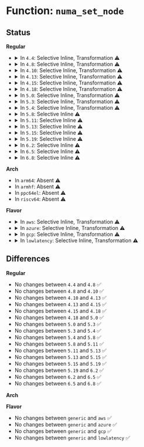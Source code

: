 # Function: <code>numa_set_node</code>

## Status
<b>Regular</b>
<ul>
<li>
<details>
<summary>In <code>4.4</code>: Selective Inline, Transformation ⚠️</summary>

```c
void numa_set_node(int cpu, int node);
```

**Collision:** Unique Global

**Inline:** Selective

**Transformation:** True

**Instances:**

```
In arch/x86/mm/numa.c (ffffffff81074b00)
Location: arch/x86/mm/numa.c:81
Inline: True
Inline callers:
  - arch/x86/mm/numa.c:init_cpu_to_node
  - arch/x86/mm/numa.c:numa_init
  - arch/x86/mm/numa.c:numa_init
Direct callers:
  - arch/x86/kernel/cpu/intel.c:init_intel
  - arch/x86/kernel/cpu/amd.c:init_amd
  - arch/x86/kernel/acpi/boot.c:acpi_map_cpu
  - arch/x86/mm/numa.c:init_cpu_to_node
  - arch/x86/mm/numa.c:numa_init
  - arch/x86/mm/numa.c:numa_init
```
**Symbols:**

```
ffffffff81074b00-ffffffff81074b32: numa_set_node.part.2 (STB_LOCAL)
ffffffff81074b90-ffffffff81074bb3: numa_set_node (STB_GLOBAL)
```
</details>
</li>
<li>
<details>
<summary>In <code>4.8</code>: Selective Inline, Transformation ⚠️</summary>

```c
void numa_set_node(int cpu, int node);
```

**Collision:** Unique Global

**Inline:** Selective

**Transformation:** True

**Instances:**

```
In arch/x86/mm/numa.c (ffffffff81fa1612)
Location: arch/x86/mm/numa.c:80
Inline: True
Inline callers:
  - arch/x86/mm/numa.c:numa_init
  - arch/x86/mm/numa.c:numa_init
  - arch/x86/mm/numa.c:init_cpu_to_node
Direct callers:
  - arch/x86/kernel/cpu/intel.c:init_intel
  - arch/x86/kernel/cpu/amd.c:init_amd
  - arch/x86/kernel/acpi/boot.c:acpi_map_cpu
  - arch/x86/mm/numa.c:numa_init
  - arch/x86/mm/numa.c:numa_init
  - arch/x86/mm/numa.c:init_cpu_to_node
```
**Symbols:**

```
ffffffff81076100-ffffffff81076132: numa_set_node.part.2 (STB_LOCAL)
ffffffff81076190-ffffffff810761b3: numa_set_node (STB_GLOBAL)
```
</details>
</li>
<li>
<details>
<summary>In <code>4.10</code>: Selective Inline, Transformation ⚠️</summary>

```c
void numa_set_node(int cpu, int node);
```

**Collision:** Unique Global

**Inline:** Selective

**Transformation:** True

**Instances:**

```
In arch/x86/mm/numa.c (ffffffff81fdcbe9)
Location: arch/x86/mm/numa.c:80
Inline: True
Inline callers:
  - arch/x86/mm/numa.c:numa_init
  - arch/x86/mm/numa.c:numa_init
  - arch/x86/mm/numa.c:init_cpu_to_node
Direct callers:
  - arch/x86/kernel/cpu/intel.c:init_intel
  - arch/x86/kernel/cpu/amd.c:init_amd
  - arch/x86/kernel/acpi/boot.c:acpi_map_cpu2node
  - arch/x86/mm/numa.c:numa_init
  - arch/x86/mm/numa.c:numa_init
  - arch/x86/mm/numa.c:init_cpu_to_node
```
**Symbols:**

```
ffffffff81079cf0-ffffffff81079d22: numa_set_node.part.1 (STB_LOCAL)
ffffffff81079d80-ffffffff81079da3: numa_set_node (STB_GLOBAL)
```
</details>
</li>
<li>
<details>
<summary>In <code>4.13</code>: Selective Inline, Transformation ⚠️</summary>

```c
void numa_set_node(int cpu, int node);
```

**Collision:** Unique Global

**Inline:** Selective

**Transformation:** True

**Instances:**

```
In arch/x86/mm/numa.c (ffffffff820bdbd4)
Location: arch/x86/mm/numa.c:80
Inline: True
Inline callers:
  - arch/x86/mm/numa.c:numa_init
  - arch/x86/mm/numa.c:numa_init
  - arch/x86/mm/numa.c:init_cpu_to_node
Direct callers:
  - arch/x86/kernel/cpu/intel.c:init_intel
  - arch/x86/kernel/cpu/amd.c:init_amd
  - arch/x86/kernel/acpi/boot.c:acpi_map_cpu
  - arch/x86/mm/numa.c:numa_init
  - arch/x86/mm/numa.c:numa_init
  - arch/x86/mm/numa.c:init_cpu_to_node
```
**Symbols:**

```
ffffffff810785a0-ffffffff810785d2: numa_set_node.part.1 (STB_LOCAL)
ffffffff81078630-ffffffff81078653: numa_set_node (STB_GLOBAL)
```
</details>
</li>
<li>
<details>
<summary>In <code>4.15</code>: Selective Inline, Transformation ⚠️</summary>

```c
void numa_set_node(int cpu, int node);
```

**Collision:** Unique Global

**Inline:** Selective

**Transformation:** True

**Instances:**

```
In arch/x86/mm/numa.c (ffffffff826c4a0b)
Location: arch/x86/mm/numa.c:80
Inline: True
Inline callers:
  - arch/x86/mm/numa.c:numa_init
  - arch/x86/mm/numa.c:numa_init
  - arch/x86/mm/numa.c:init_cpu_to_node
Direct callers:
  - arch/x86/kernel/cpu/intel.c:init_intel
  - arch/x86/kernel/cpu/amd.c:init_amd
  - arch/x86/kernel/acpi/boot.c:acpi_map_cpu
  - arch/x86/mm/numa.c:numa_init
  - arch/x86/mm/numa.c:numa_init
  - arch/x86/mm/numa.c:init_cpu_to_node
```
**Symbols:**

```
ffffffff8107e8e0-ffffffff8107e912: numa_set_node.part.1 (STB_LOCAL)
ffffffff8107e990-ffffffff8107e9b3: numa_set_node (STB_GLOBAL)
```
</details>
</li>
<li>
<details>
<summary>In <code>4.18</code>: Selective Inline, Transformation ⚠️</summary>

```c
void numa_set_node(int cpu, int node);
```

**Collision:** Unique Global

**Inline:** Selective

**Transformation:** True

**Instances:**

```
In arch/x86/mm/numa.c (ffffffff826eecae)
Location: arch/x86/mm/numa.c:80
Inline: True
Inline callers:
  - arch/x86/mm/numa.c:numa_init
  - arch/x86/mm/numa.c:numa_init
  - arch/x86/mm/numa.c:init_cpu_to_node
Direct callers:
  - arch/x86/kernel/cpu/intel.c:init_intel
  - arch/x86/kernel/cpu/amd.c:init_amd
  - arch/x86/kernel/acpi/boot.c:acpi_map_cpu
  - arch/x86/mm/numa.c:numa_init
  - arch/x86/mm/numa.c:numa_init
  - arch/x86/mm/numa.c:init_cpu_to_node
```
**Symbols:**

```
ffffffff81081a20-ffffffff81081a52: numa_set_node.part.1 (STB_LOCAL)
ffffffff81081ad0-ffffffff81081af3: numa_set_node (STB_GLOBAL)
```
</details>
</li>
<li>
<details>
<summary>In <code>5.0</code>: Selective Inline, Transformation ⚠️</summary>

```c
void numa_set_node(int cpu, int node);
```

**Collision:** Unique Global

**Inline:** Selective

**Transformation:** True

**Instances:**

```
In arch/x86/mm/numa.c (ffffffff828a599c)
Location: arch/x86/mm/numa.c:79
Inline: True
Inline callers:
  - arch/x86/mm/numa.c:numa_init
  - arch/x86/mm/numa.c:numa_init
  - arch/x86/mm/numa.c:init_cpu_to_node
Direct callers:
  - arch/x86/kernel/cpu/intel.c:init_intel
  - arch/x86/kernel/cpu/amd.c:init_amd
  - arch/x86/kernel/cpu/hygon.c:init_hygon
  - arch/x86/kernel/acpi/boot.c:acpi_map_cpu
  - arch/x86/mm/numa.c:numa_init
  - arch/x86/mm/numa.c:numa_init
  - arch/x86/mm/numa.c:init_cpu_to_node
```
**Symbols:**

```
ffffffff81088630-ffffffff81088662: numa_set_node.part.2 (STB_LOCAL)
ffffffff810886e0-ffffffff81088703: numa_set_node (STB_GLOBAL)
```
</details>
</li>
<li>
<details>
<summary>In <code>5.3</code>: Selective Inline, Transformation ⚠️</summary>

```c
void numa_set_node(int cpu, int node);
```

**Collision:** Unique Global

**Inline:** Selective

**Transformation:** True

**Instances:**

```
In arch/x86/mm/numa.c (ffffffff828bdf71)
Location: arch/x86/mm/numa.c:80
Inline: True
Inline callers:
  - arch/x86/mm/numa.c:numa_init
  - arch/x86/mm/numa.c:numa_init
  - arch/x86/mm/numa.c:init_cpu_to_node
Direct callers:
  - arch/x86/kernel/cpu/intel.c:init_intel
  - arch/x86/kernel/cpu/intel.c:init_intel
  - arch/x86/kernel/cpu/amd.c:init_amd
  - arch/x86/kernel/cpu/hygon.c:init_hygon
  - arch/x86/kernel/acpi/boot.c:acpi_map_cpu
  - arch/x86/mm/numa.c:numa_init
  - arch/x86/mm/numa.c:numa_init
  - arch/x86/mm/numa.c:init_cpu_to_node
```
**Symbols:**

```
ffffffff8108c280-ffffffff8108c2b2: numa_set_node.part.0 (STB_LOCAL)
ffffffff8108c310-ffffffff8108c333: numa_set_node (STB_GLOBAL)
```
</details>
</li>
<li>
<details>
<summary>In <code>5.4</code>: Selective Inline, Transformation ⚠️</summary>

```c
void numa_set_node(int cpu, int node);
```

**Collision:** Unique Global

**Inline:** Selective

**Transformation:** True

**Instances:**

```
In arch/x86/mm/numa.c (ffffffff828c43cb)
Location: arch/x86/mm/numa.c:80
Inline: True
Inline callers:
  - arch/x86/mm/numa.c:numa_init
  - arch/x86/mm/numa.c:numa_init
  - arch/x86/mm/numa.c:init_cpu_to_node
Direct callers:
  - arch/x86/kernel/cpu/intel.c:init_intel
  - arch/x86/kernel/cpu/intel.c:init_intel
  - arch/x86/kernel/cpu/amd.c:init_amd
  - arch/x86/kernel/cpu/hygon.c:init_hygon
  - arch/x86/kernel/acpi/boot.c:acpi_map_cpu
  - arch/x86/mm/numa.c:numa_init
  - arch/x86/mm/numa.c:numa_init
  - arch/x86/mm/numa.c:init_cpu_to_node
```
**Symbols:**

```
ffffffff8108cee0-ffffffff8108cf12: numa_set_node.part.0 (STB_LOCAL)
ffffffff8108cf70-ffffffff8108cf93: numa_set_node (STB_GLOBAL)
```
</details>
</li>
<li>
<details>
<summary>In <code>5.8</code>: Selective Inline ⚠️</summary>

```c
void numa_set_node(int cpu, int node);
```

**Collision:** Unique Global

**Inline:** Selective

**Transformation:** False

**Instances:**

```
In arch/x86/mm/numa.c (ffffffff81094560)
Location: arch/x86/mm/numa.c:77
Inline: True
Direct callers:
  - arch/x86/kernel/cpu/intel.c:init_intel
  - arch/x86/kernel/cpu/amd.c:srat_detect_node
  - arch/x86/kernel/cpu/hygon.c:srat_detect_node
  - arch/x86/kernel/acpi/boot.c:acpi_map_cpu
  - arch/x86/mm/numa.c:numa_init
  - arch/x86/mm/numa.c:numa_init
  - arch/x86/mm/numa.c:init_cpu_to_node
```
**Symbols:**

```
ffffffff81094560-ffffffff810945a6: numa_set_node (STB_GLOBAL)
```
</details>
</li>
<li>
<details>
<summary>In <code>5.11</code>: Selective Inline ⚠️</summary>

```c
void numa_set_node(int cpu, int node);
```

**Collision:** Unique Global

**Inline:** Selective

**Transformation:** False

**Instances:**

```
In arch/x86/mm/numa.c (ffffffff81093960)
Location: arch/x86/mm/numa.c:75
Inline: True
Direct callers:
  - arch/x86/kernel/cpu/intel.c:init_intel
  - arch/x86/kernel/cpu/amd.c:srat_detect_node
  - arch/x86/kernel/cpu/hygon.c:srat_detect_node
  - arch/x86/kernel/acpi/boot.c:acpi_map_cpu
  - arch/x86/mm/numa.c:numa_init
  - arch/x86/mm/numa.c:numa_init
  - arch/x86/mm/numa.c:init_cpu_to_node
```
**Symbols:**

```
ffffffff81093960-ffffffff810939a6: numa_set_node (STB_GLOBAL)
```
</details>
</li>
<li>
<details>
<summary>In <code>5.13</code>: Selective Inline ⚠️</summary>

```c
void numa_set_node(int cpu, int node);
```

**Collision:** Unique Global

**Inline:** Selective

**Transformation:** False

**Instances:**

```
In arch/x86/mm/numa.c (ffffffff81094320)
Location: arch/x86/mm/numa.c:75
Inline: True
Direct callers:
  - arch/x86/kernel/cpu/intel.c:init_intel
  - arch/x86/kernel/cpu/amd.c:init_amd
  - arch/x86/kernel/cpu/hygon.c:init_hygon
  - arch/x86/kernel/acpi/boot.c:acpi_map_cpu
  - arch/x86/mm/numa.c:numa_init
  - arch/x86/mm/numa.c:numa_init
  - arch/x86/mm/numa.c:init_cpu_to_node
```
**Symbols:**

```
ffffffff81094320-ffffffff81094366: numa_set_node (STB_GLOBAL)
```
</details>
</li>
<li>
<details>
<summary>In <code>5.15</code>: Selective Inline ⚠️</summary>

```c
void numa_set_node(int cpu, int node);
```

**Collision:** Unique Global

**Inline:** Selective

**Transformation:** False

**Instances:**

```
In arch/x86/mm/numa.c (ffffffff810a4190)
Location: arch/x86/mm/numa.c:75
Inline: True
Direct callers:
  - arch/x86/kernel/cpu/intel.c:init_intel
  - arch/x86/kernel/cpu/amd.c:init_amd
  - arch/x86/kernel/cpu/hygon.c:init_hygon
  - arch/x86/kernel/acpi/boot.c:acpi_map_cpu
  - arch/x86/mm/numa.c:numa_init
  - arch/x86/mm/numa.c:numa_init
  - arch/x86/mm/numa.c:init_cpu_to_node
```
**Symbols:**

```
ffffffff810a4190-ffffffff810a421e: numa_set_node (STB_GLOBAL)
```
</details>
</li>
<li>
<details>
<summary>In <code>5.19</code>: Selective Inline ⚠️</summary>

```c
void numa_set_node(int cpu, int node);
```

**Collision:** Unique Global

**Inline:** Selective

**Transformation:** False

**Instances:**

```
In arch/x86/mm/numa.c (ffffffff810b8910)
Location: arch/x86/mm/numa.c:75
Inline: True
Direct callers:
  - arch/x86/kernel/cpu/intel.c:init_intel
  - arch/x86/kernel/cpu/amd.c:init_amd
  - arch/x86/kernel/cpu/hygon.c:init_hygon
  - arch/x86/kernel/acpi/boot.c:acpi_map_cpu
  - arch/x86/mm/numa.c:numa_init
  - arch/x86/mm/numa.c:numa_init
  - arch/x86/mm/numa.c:init_cpu_to_node
```
**Symbols:**

```
ffffffff810b8910-ffffffff810b89b2: numa_set_node (STB_GLOBAL)
```
</details>
</li>
<li>
<details>
<summary>In <code>6.2</code>: Selective Inline ⚠️</summary>

```c
void numa_set_node(int cpu, int node);
```

**Collision:** Unique Global

**Inline:** Selective

**Transformation:** False

**Instances:**

```
In arch/x86/mm/numa.c (ffffffff83e9e4ee)
Location: arch/x86/mm/numa.c:75
Inline: True
Inline callers:
  - arch/x86/mm/numa.c:numa_init
  - arch/x86/mm/numa.c:numa_init
  - arch/x86/mm/numa.c:numa_init
  - arch/x86/mm/numa.c:numa_init
  - arch/x86/mm/numa.c:init_cpu_to_node
  - arch/x86/mm/numa.c:init_cpu_to_node
Direct callers:
  - arch/x86/kernel/cpu/intel.c:init_intel
  - arch/x86/kernel/cpu/amd.c:init_amd
  - arch/x86/kernel/cpu/hygon.c:init_hygon
  - arch/x86/kernel/acpi/boot.c:acpi_map_cpu
```
**Symbols:**

```
ffffffff810d4190-ffffffff810d4232: numa_set_node (STB_GLOBAL)
```
</details>
</li>
<li>
<details>
<summary>In <code>6.5</code>: Selective Inline ⚠️</summary>

```c
void numa_set_node(int cpu, int node);
```

**Collision:** Unique Global

**Inline:** Selective

**Transformation:** False

**Instances:**

```
In arch/x86/mm/numa.c (ffffffff836c264e)
Location: arch/x86/mm/numa.c:75
Inline: True
Inline callers:
  - arch/x86/mm/numa.c:numa_init
  - arch/x86/mm/numa.c:numa_init
  - arch/x86/mm/numa.c:numa_init
  - arch/x86/mm/numa.c:numa_init
  - arch/x86/mm/numa.c:init_cpu_to_node
  - arch/x86/mm/numa.c:init_cpu_to_node
Direct callers:
  - arch/x86/kernel/cpu/intel.c:init_intel
  - arch/x86/kernel/cpu/amd.c:init_amd
  - arch/x86/kernel/cpu/hygon.c:init_hygon
  - arch/x86/kernel/acpi/boot.c:acpi_map_cpu
```
**Symbols:**

```
ffffffff810d76d0-ffffffff810d7772: numa_set_node (STB_GLOBAL)
```
</details>
</li>
<li>
<details>
<summary>In <code>6.8</code>: Selective Inline ⚠️</summary>

```c
void numa_set_node(int cpu, int node);
```

**Collision:** Unique Global

**Inline:** Selective

**Transformation:** False

**Instances:**

```
In arch/x86/mm/numa.c (ffffffff838f304e)
Location: arch/x86/mm/numa.c:77
Inline: True
Inline callers:
  - arch/x86/mm/numa.c:numa_init
  - arch/x86/mm/numa.c:numa_init
  - arch/x86/mm/numa.c:numa_init
  - arch/x86/mm/numa.c:numa_init
  - arch/x86/mm/numa.c:init_cpu_to_node
  - arch/x86/mm/numa.c:init_cpu_to_node
Direct callers:
  - arch/x86/kernel/cpu/intel.c:init_intel
  - arch/x86/kernel/cpu/amd.c:init_amd
  - arch/x86/kernel/cpu/hygon.c:init_hygon
  - arch/x86/kernel/acpi/boot.c:acpi_map_cpu
```
**Symbols:**

```
ffffffff810dff50-ffffffff810dfff2: numa_set_node (STB_GLOBAL)
```
</details>
</li>
</ul>
<b>Arch</b>
<ul>
<li>
In <code>arm64</code>: Absent ⚠️
</li>
<li>
In <code>armhf</code>: Absent ⚠️
</li>
<li>
In <code>ppc64el</code>: Absent ⚠️
</li>
<li>
In <code>riscv64</code>: Absent ⚠️
</li>
</ul>
<b>Flavor</b>
<ul>
<li>
<details>
<summary>In <code>aws</code>: Selective Inline, Transformation ⚠️</summary>

```c
void numa_set_node(int cpu, int node);
```

**Collision:** Unique Global

**Inline:** Selective

**Transformation:** True

**Instances:**

```
In arch/x86/mm/numa.c (ffffffff828af3a1)
Location: arch/x86/mm/numa.c:80
Inline: True
Inline callers:
  - arch/x86/mm/numa.c:numa_init
  - arch/x86/mm/numa.c:numa_init
  - arch/x86/mm/numa.c:init_cpu_to_node
Direct callers:
  - arch/x86/kernel/cpu/intel.c:init_intel
  - arch/x86/kernel/cpu/intel.c:init_intel
  - arch/x86/kernel/cpu/amd.c:init_amd
  - arch/x86/kernel/cpu/hygon.c:init_hygon
  - arch/x86/kernel/acpi/boot.c:acpi_map_cpu
  - arch/x86/mm/numa.c:numa_init
  - arch/x86/mm/numa.c:numa_init
  - arch/x86/mm/numa.c:init_cpu_to_node
```
**Symbols:**

```
ffffffff8108bea0-ffffffff8108bed2: numa_set_node.part.0 (STB_LOCAL)
ffffffff8108bf30-ffffffff8108bf53: numa_set_node (STB_GLOBAL)
```
</details>
</li>
<li>
<details>
<summary>In <code>azure</code>: Selective Inline, Transformation ⚠️</summary>

```c
void numa_set_node(int cpu, int node);
```

**Collision:** Unique Global

**Inline:** Selective

**Transformation:** True

**Instances:**

```
In arch/x86/mm/numa.c (ffffffff828a7593)
Location: arch/x86/mm/numa.c:80
Inline: True
Inline callers:
  - arch/x86/mm/numa.c:numa_init
  - arch/x86/mm/numa.c:numa_init
  - arch/x86/mm/numa.c:init_cpu_to_node
Direct callers:
  - arch/x86/kernel/cpu/intel.c:init_intel
  - arch/x86/kernel/cpu/amd.c:init_amd
  - arch/x86/kernel/cpu/hygon.c:init_hygon
  - arch/x86/kernel/acpi/boot.c:acpi_map_cpu
  - arch/x86/mm/numa.c:numa_init
  - arch/x86/mm/numa.c:numa_init
  - arch/x86/mm/numa.c:init_cpu_to_node
```
**Symbols:**

```
ffffffff8107a9d0-ffffffff8107aa02: numa_set_node.part.0 (STB_LOCAL)
ffffffff8107aa60-ffffffff8107aa83: numa_set_node (STB_GLOBAL)
```
</details>
</li>
<li>
<details>
<summary>In <code>gcp</code>: Selective Inline, Transformation ⚠️</summary>

```c
void numa_set_node(int cpu, int node);
```

**Collision:** Unique Global

**Inline:** Selective

**Transformation:** True

**Instances:**

```
In arch/x86/mm/numa.c (ffffffff828c22a0)
Location: arch/x86/mm/numa.c:80
Inline: True
Inline callers:
  - arch/x86/mm/numa.c:numa_init
  - arch/x86/mm/numa.c:numa_init
  - arch/x86/mm/numa.c:init_cpu_to_node
Direct callers:
  - arch/x86/kernel/cpu/intel.c:init_intel
  - arch/x86/kernel/cpu/intel.c:init_intel
  - arch/x86/kernel/cpu/amd.c:init_amd
  - arch/x86/kernel/cpu/hygon.c:init_hygon
  - arch/x86/kernel/acpi/boot.c:acpi_map_cpu
  - arch/x86/mm/numa.c:numa_init
  - arch/x86/mm/numa.c:numa_init
  - arch/x86/mm/numa.c:init_cpu_to_node
```
**Symbols:**

```
ffffffff8108be50-ffffffff8108be82: numa_set_node.part.0 (STB_LOCAL)
ffffffff8108bee0-ffffffff8108bf03: numa_set_node (STB_GLOBAL)
```
</details>
</li>
<li>
<details>
<summary>In <code>lowlatency</code>: Selective Inline, Transformation ⚠️</summary>

```c
void numa_set_node(int cpu, int node);
```

**Collision:** Unique Global

**Inline:** Selective

**Transformation:** True

**Instances:**

```
In arch/x86/mm/numa.c (ffffffff828c53eb)
Location: arch/x86/mm/numa.c:80
Inline: True
Inline callers:
  - arch/x86/mm/numa.c:numa_init
  - arch/x86/mm/numa.c:numa_init
  - arch/x86/mm/numa.c:init_cpu_to_node
Direct callers:
  - arch/x86/kernel/cpu/intel.c:init_intel
  - arch/x86/kernel/cpu/intel.c:init_intel
  - arch/x86/kernel/cpu/amd.c:init_amd
  - arch/x86/kernel/cpu/hygon.c:init_hygon
  - arch/x86/kernel/acpi/boot.c:acpi_map_cpu
  - arch/x86/mm/numa.c:numa_init
  - arch/x86/mm/numa.c:numa_init
  - arch/x86/mm/numa.c:init_cpu_to_node
```
**Symbols:**

```
ffffffff8108e1b0-ffffffff8108e1e2: numa_set_node.part.0 (STB_LOCAL)
ffffffff8108e240-ffffffff8108e263: numa_set_node (STB_GLOBAL)
```
</details>
</li>
</ul>

## Differences
<b>Regular</b>
<ul>
<li>
No changes between <code>4.4</code> and <code>4.8</code> ✅
</li>
<li>
No changes between <code>4.8</code> and <code>4.10</code> ✅
</li>
<li>
No changes between <code>4.10</code> and <code>4.13</code> ✅
</li>
<li>
No changes between <code>4.13</code> and <code>4.15</code> ✅
</li>
<li>
No changes between <code>4.15</code> and <code>4.18</code> ✅
</li>
<li>
No changes between <code>4.18</code> and <code>5.0</code> ✅
</li>
<li>
No changes between <code>5.0</code> and <code>5.3</code> ✅
</li>
<li>
No changes between <code>5.3</code> and <code>5.4</code> ✅
</li>
<li>
No changes between <code>5.4</code> and <code>5.8</code> ✅
</li>
<li>
No changes between <code>5.8</code> and <code>5.11</code> ✅
</li>
<li>
No changes between <code>5.11</code> and <code>5.13</code> ✅
</li>
<li>
No changes between <code>5.13</code> and <code>5.15</code> ✅
</li>
<li>
No changes between <code>5.15</code> and <code>5.19</code> ✅
</li>
<li>
No changes between <code>5.19</code> and <code>6.2</code> ✅
</li>
<li>
No changes between <code>6.2</code> and <code>6.5</code> ✅
</li>
<li>
No changes between <code>6.5</code> and <code>6.8</code> ✅
</li>
</ul>
<b>Arch</b>
<ul>
</ul>
<b>Flavor</b>
<ul>
<li>
No changes between <code>generic</code> and <code>aws</code> ✅
</li>
<li>
No changes between <code>generic</code> and <code>azure</code> ✅
</li>
<li>
No changes between <code>generic</code> and <code>gcp</code> ✅
</li>
<li>
No changes between <code>generic</code> and <code>lowlatency</code> ✅
</li>
</ul>
